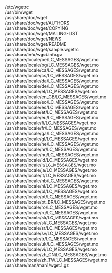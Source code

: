 /etc/wgetrc  
/usr/bin/wget  
/usr/share/doc/wget  
/usr/share/doc/wget/AUTHORS  
/usr/share/doc/wget/COPYING  
/usr/share/doc/wget/MAILING-LIST  
/usr/share/doc/wget/NEWS  
/usr/share/doc/wget/README  
/usr/share/doc/wget/sample.wgetrc  
/usr/share/info/wget.info.gz  
/usr/share/locale/be/LC\_MESSAGES/wget.mo  
/usr/share/locale/bg/LC\_MESSAGES/wget.mo  
/usr/share/locale/ca/LC\_MESSAGES/wget.mo  
/usr/share/locale/cs/LC\_MESSAGES/wget.mo  
/usr/share/locale/da/LC\_MESSAGES/wget.mo  
/usr/share/locale/de/LC\_MESSAGES/wget.mo  
/usr/share/locale/el/LC\_MESSAGES/wget.mo  
/usr/share/locale/en\_GB/LC\_MESSAGES/wget.mo  
/usr/share/locale/eo/LC\_MESSAGES/wget.mo  
/usr/share/locale/es/LC\_MESSAGES/wget.mo  
/usr/share/locale/et/LC\_MESSAGES/wget.mo  
/usr/share/locale/eu/LC\_MESSAGES/wget.mo  
/usr/share/locale/fi/LC\_MESSAGES/wget.mo  
/usr/share/locale/fr/LC\_MESSAGES/wget.mo  
/usr/share/locale/ga/LC\_MESSAGES/wget.mo  
/usr/share/locale/gl/LC\_MESSAGES/wget.mo  
/usr/share/locale/he/LC\_MESSAGES/wget.mo  
/usr/share/locale/hr/LC\_MESSAGES/wget.mo  
/usr/share/locale/hu/LC\_MESSAGES/wget.mo  
/usr/share/locale/id/LC\_MESSAGES/wget.mo  
/usr/share/locale/it/LC\_MESSAGES/wget.mo  
/usr/share/locale/ja/LC\_MESSAGES/wget.mo  
/usr/share/locale/lt/LC\_MESSAGES/wget.mo  
/usr/share/locale/nb/LC\_MESSAGES/wget.mo  
/usr/share/locale/nl/LC\_MESSAGES/wget.mo  
/usr/share/locale/pl/LC\_MESSAGES/wget.mo  
/usr/share/locale/pt/LC\_MESSAGES/wget.mo  
/usr/share/locale/pt\_BR/LC\_MESSAGES/wget.mo  
/usr/share/locale/ro/LC\_MESSAGES/wget.mo  
/usr/share/locale/ru/LC\_MESSAGES/wget.mo  
/usr/share/locale/sk/LC\_MESSAGES/wget.mo  
/usr/share/locale/sl/LC\_MESSAGES/wget.mo  
/usr/share/locale/sr/LC\_MESSAGES/wget.mo  
/usr/share/locale/sv/LC\_MESSAGES/wget.mo  
/usr/share/locale/tr/LC\_MESSAGES/wget.mo  
/usr/share/locale/uk/LC\_MESSAGES/wget.mo  
/usr/share/locale/vi/LC\_MESSAGES/wget.mo  
/usr/share/locale/zh\_CN/LC\_MESSAGES/wget.mo  
/usr/share/locale/zh\_TW/LC\_MESSAGES/wget.mo  
/usr/share/man/man1/wget.1.gz  
